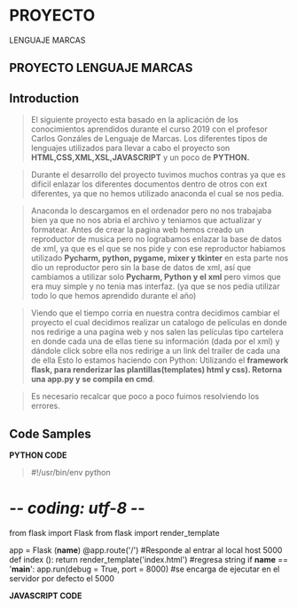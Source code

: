 # PROYECTO
LENGUAJE MARCAS
## **PROYECTO LENGUAJE MARCAS**

## Introduction

> El siguiente proyecto  esta basado en la aplicación de los conocimientos aprendidos durante el curso 2019 con el profesor Carlos Gonzáles de Lenguaje de Marcas.
Los diferentes tipos de lenguajes utilizados para llevar a cabo el proyecto son **HTML,CSS,XML,XSL,JAVASCRIPT** y un poco 
de **PYTHON.**

> Durante el desarrollo del proyecto tuvimos muchos contras ya que es dificil  enlazar los diferentes documentos dentro de otros con ext diferentes, ya que no hemos utilizado anaconda el cual se nos pedia.

> Anaconda lo descargamos en el ordenador pero no nos trabajaba bien ya que no nos abria el archivo y teniamos que actualizar y formatear.
> Antes de crear la pagina web hemos creado un reproductor de musica pero no lograbamos enlazar la base de datos de xml, ya que es el que se nos pide y con ese reproductor habiamos utilizado **Pycharm, python, pygame, mixer y tkinter** en esta parte nos dio un reproductor pero sin la base de datos de xml, así que cambiamos a utilizar solo **Pycharm, Python y el xml** pero vimos que era muy simple y no tenia mas interfaz. (ya que se nos pedia utilizar todo lo que hemos aprendido durante el año)

> Viendo que el tiempo corria en nuestra contra decidimos cambiar el proyecto el cual decidimos realizar un catalogo de películas en donde nos redirige a una pagina web y nos salen las películas tipo cartelera en donde cada una de ellas tiene su información (dada por el xml) y dándole click sobre ella nos redirige a un link del trailer de cada una de ella
Esto lo estamos haciendo con Python: 
Utilizando el **framework flask, para renderizar las plantillas(templates)
html y css). Retorna una app.py y  se compila en cmd**.  

> Es necesario recalcar que poco a poco fuimos resolviendo los errores.

## Code Samples

**PYTHON CODE**
> #!/usr/bin/env python
# -*- coding: utf-8 -*-
from flask import Flask
from flask import render_template

app = Flask (__name__)
@app.route('/') #Responde al entrar al local host 5000
def index ():
    return render_template('index.html') #regresa string
if __name__ == '__main__':
    app.run(debug = True, port = 8000) #se encarga de ejecutar en el servidor por defecto el 5000
    

**JAVASCRIPT CODE**
> <script>
           			if (window.XMLHttpRequest) {// code for IE7+, Firefox, Chrome, Opera, Safari
           				xmlhttp = new XMLHttpRequest();
           			} else {// code for IE6, IE5
           				xmlhttp = new ActiveXObject("Microsoft.XMLHTTP");
           			}
           			xmlhttp.open("GET", "{{ url_for('static', filename='xml/Biblioteca.xml')}}", false);
           			xmlhttp.send();
           			xmlDoc = xmlhttp.responseXML;

           			document.write("<p id="2"");
           			var x = xmlDoc.getElementsByTagName("MAD");
           			for ( i = 0; i < x.length; i++) {
           				document.write("<br><p><t>");
           				document.write(x[i].getElementsByTagName("ARTIST")[0].childNodes[0].nodeValue);
           				document.write("<br></td><td>");
           				document.write(x[i].getElementsByTagName("TITLE")[0].childNodes[0].nodeValue);
           				document.write("<br></td></t>");
           			}
           			document.write("</p>");
           		</script>

**HTML CODE**
> <link rel="stylesheet" type="text/css" href="{{ url_for('static', filename='css/style.css')}}">
    <link rel="stylesheet" href="https://cdnjs.cloudflare.com/ajax/libs/flexboxgrid/6.3.1/flexboxgrid.min.css">

**CCS CODE**

> < .body{
  padding-top: 50px;
  padding-bottom: 60px;
  background: ;
}

.menu {
  background: linear-gradient(); /*dos colores o mas*/
  background:  #00091a;
  padding-left: 15px;
  padding-right: 15px;
  padding-top: 10px;
  padding-bottom: 10px;
  margin-top: 1em;
  border-radius: 6px;
} >

**XML CODE**

<<?xml version="1.0" encoding="UTF-8"?>
<cine>
    <pelicula categoria="accion">
        <titulo idioma="ingles">Mad Max</titulo>
        <director>George Miller</director>
       <duracion>93 minutos</duracion>
        <clasificacion>R</clasificacion>
        <estreno>15 mayo 2015</estreno>
        <reparto>Tom Hardy</reparto>
        <reparto>Charlize Theron</reparto>
        <reparto>Nicholas Hoult</reparto>
    </pelicula>>



> Algunos pocos códigos que se pueden ver al inspeccionar el código de la pagina web.


## Installation

>* Primero, ha de crearse una base de datos con XML.

>* Segundo, crear el HTML con CSS para lograr el estilo de la página Web a la que queremos salir.

>* Enlazar los diferentes documentos para optener una interfaz gráfica agradable y que la base de datos sea xml desde un principio.

>* Utilizando el framework **(Frameworks que son herramientas que nos dan un esquema de trabajo y una serie de utilidades y funciones que nos facilita y nos abstrae de la construcción de páginas web dinámicas.(conjunto de herramientas))** flask **(Flask es un “micro” Framework escrito en Python y concebido para facilitar el desarrollo de Aplicaciones Web bajo el patrón MVC.)**, para renderizar las plantillas(templates) html y css. Retorna una app.py y  se compila en cmd.

**Installation Python3**

>* Procedimiento
 
1.- Ir a https://www.python.org/downloads/release/python-373/
2.- Pinchar sobre "Windows x86-64 executable installer"
3.- Doble click sobre el fichero descargado llamado "python-3.7.3-amd64"
4.- Instalar sobre el directorio c:\Python\Python37


Instalar prerrequisitos
1.- Instalar Flask con el siguiente comando:

c:\Python\Python37\python.exe -m pip install Flask


Ejecutar proyecto

1.- Descargar fichero PyWeb.rar
2.- Desempaquetar en c:\
3.- Ejecutar la siguiente orden:

c:\Python\Python37\python.exe c:\PyWeb\app.py

4.- Abrir navegador e ir a http://127.0.0.1:8000
.



